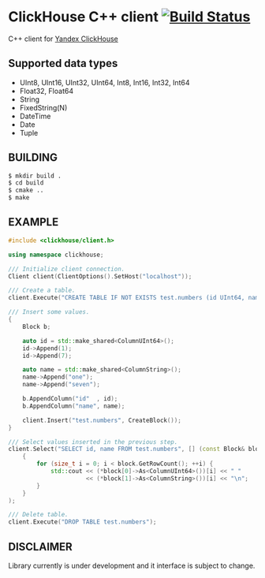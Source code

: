 ClickHouse C++ client [![Build Status](https://travis-ci.org/artpaul/clickhouse-cpp.svg?branch=master)](https://travis-ci.org/artpaul/clickhouse-cpp)
=====

C++ client for [Yandex ClickHouse](https://clickhouse.yandex/)

## Supported data types

* UInt8, UInt16, UInt32, UInt64, Int8, Int16, Int32, Int64
* Float32, Float64
* String
* FixedString(N)
* DateTime
* Date
* Tuple

## BUILDING

```sh
$ mkdir build .
$ cd build
$ cmake ..
$ make
```

## EXAMPLE

```cpp
#include <clickhouse/client.h>

using namespace clickhouse;

/// Initialize client connection.
Client client(ClientOptions().SetHost("localhost"));

/// Create a table.
client.Execute("CREATE TABLE IF NOT EXISTS test.numbers (id UInt64, name String) ENGINE = Memory");

/// Insert some values.
{
    Block b;

    auto id = std::make_shared<ColumnUInt64>();
    id->Append(1);
    id->Append(7);

    auto name = std::make_shared<ColumnString>();
    name->Append("one");
    name->Append("seven");

    b.AppendColumn("id"  , id);
    b.AppendColumn("name", name);

    client.Insert("test.numbers", CreateBlock());
}

/// Select values inserted in the previous step.
client.Select("SELECT id, name FROM test.numbers", [] (const Block& block)
    {
        for (size_t i = 0; i < block.GetRowCount(); ++i) {
            std::cout << (*block[0]->As<ColumnUInt64>())[i] << " "
                      << (*block[1]->As<ColumnString>())[i] << "\n";
        }
    }
);

/// Delete table.
client.Execute("DROP TABLE test.numbers");
```

## DISCLAIMER

Library currently is under development and it interface is subject to change.
